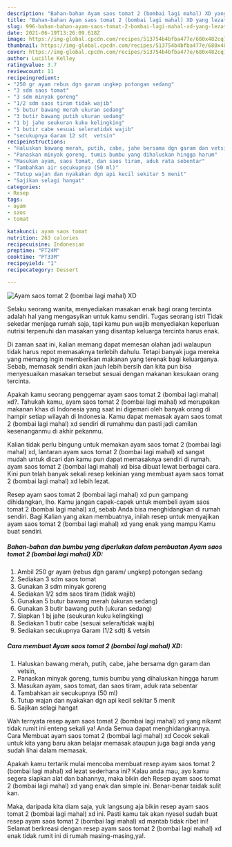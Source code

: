 ```yaml
---
description: "Bahan-bahan Ayam saos tomat 2 (bombai lagi mahal) XD yang lezat Untuk Jualan"
title: "Bahan-bahan Ayam saos tomat 2 (bombai lagi mahal) XD yang lezat Untuk Jualan"
slug: 996-bahan-bahan-ayam-saos-tomat-2-bombai-lagi-mahal-xd-yang-lezat-untuk-jualan
date: 2021-06-19T13:26:09.618Z
image: https://img-global.cpcdn.com/recipes/513754b4bfba477e/680x482cq70/ayam-saos-tomat-2-bombai-lagi-mahal-xd-foto-resep-utama.jpg
thumbnail: https://img-global.cpcdn.com/recipes/513754b4bfba477e/680x482cq70/ayam-saos-tomat-2-bombai-lagi-mahal-xd-foto-resep-utama.jpg
cover: https://img-global.cpcdn.com/recipes/513754b4bfba477e/680x482cq70/ayam-saos-tomat-2-bombai-lagi-mahal-xd-foto-resep-utama.jpg
author: Lucille Kelley
ratingvalue: 3.7
reviewcount: 11
recipeingredient:
- "250 gr ayam rebus dgn garam ungkep potongan sedang"
- "3 sdm saos tomat"
- "3 sdm minyak goreng"
- "1/2 sdm saos tiram tidak wajib"
- "5 butur bawang merah ukuran sedang"
- "3 butir bawang putih ukuran sedang"
- "1 bj jahe seukuran kuku kelingking"
- "1 butir cabe sesuai seleratidak wajib"
- "secukupnya Garam 12 sdt  vetsin"
recipeinstructions:
- "Haluskan bawang merah, putih, cabe, jahe bersama dgn garam dan vetsin,"
- "Panaskan minyak goreng, tumis bumbu yang dihaluskan hingga harum"
- "Masukan ayam, saos tomat, dan saos tiram, aduk rata sebentar"
- "Tambahkan air secukupnya (50 ml)"
- "Tutup wajan dan nyakakan dgn api kecil sekitar 5 menit"
- "Sajikan selagi hangat"
categories:
- Resep
tags:
- ayam
- saos
- tomat

katakunci: ayam saos tomat 
nutrition: 263 calories
recipecuisine: Indonesian
preptime: "PT24M"
cooktime: "PT33M"
recipeyield: "1"
recipecategory: Dessert

---
```



![Ayam saos tomat 2 (bombai lagi mahal) XD](https://img-global.cpcdn.com/recipes/513754b4bfba477e/680x482cq70/ayam-saos-tomat-2-bombai-lagi-mahal-xd-foto-resep-utama.jpg)

Selaku seorang wanita, menyediakan masakan enak bagi orang tercinta adalah hal yang mengasyikan untuk kamu sendiri. Tugas seorang istri Tidak sekedar menjaga rumah saja, tapi kamu pun wajib menyediakan keperluan nutrisi terpenuhi dan masakan yang disantap keluarga tercinta harus enak.

Di zaman  saat ini, kalian memang dapat memesan olahan jadi walaupun tidak harus repot memasaknya terlebih dahulu. Tetapi banyak juga mereka yang memang ingin memberikan makanan yang terenak bagi keluarganya. Sebab, memasak sendiri akan jauh lebih bersih dan kita pun bisa menyesuaikan masakan tersebut sesuai dengan makanan kesukaan orang tercinta. 



Apakah kamu seorang penggemar ayam saos tomat 2 (bombai lagi mahal) xd?. Tahukah kamu, ayam saos tomat 2 (bombai lagi mahal) xd merupakan makanan khas di Indonesia yang saat ini digemari oleh banyak orang di hampir setiap wilayah di Indonesia. Kamu dapat memasak ayam saos tomat 2 (bombai lagi mahal) xd sendiri di rumahmu dan pasti jadi camilan kesenanganmu di akhir pekanmu.

Kalian tidak perlu bingung untuk memakan ayam saos tomat 2 (bombai lagi mahal) xd, lantaran ayam saos tomat 2 (bombai lagi mahal) xd sangat mudah untuk dicari dan kamu pun dapat memasaknya sendiri di rumah. ayam saos tomat 2 (bombai lagi mahal) xd bisa dibuat lewat berbagai cara. Kini pun telah banyak sekali resep kekinian yang membuat ayam saos tomat 2 (bombai lagi mahal) xd lebih lezat.

Resep ayam saos tomat 2 (bombai lagi mahal) xd pun gampang dihidangkan, lho. Kamu jangan capek-capek untuk membeli ayam saos tomat 2 (bombai lagi mahal) xd, sebab Anda bisa menghidangkan di rumah sendiri. Bagi Kalian yang akan membuatnya, inilah resep untuk menyajikan ayam saos tomat 2 (bombai lagi mahal) xd yang enak yang mampu Kamu buat sendiri.

<!--inarticleads1-->

##### Bahan-bahan dan bumbu yang diperlukan dalam pembuatan Ayam saos tomat 2 (bombai lagi mahal) XD:

1. Ambil 250 gr ayam (rebus dgn garam/ ungkep) potongan sedang
1. Sediakan 3 sdm saos tomat
1. Gunakan 3 sdm minyak goreng
1. Sediakan 1/2 sdm saos tiram (tidak wajib)
1. Gunakan 5 butur bawang merah (ukuran sedang)
1. Gunakan 3 butir bawang putih (ukuran sedang)
1. Siapkan 1 bj jahe (seukuran kuku kelingking)
1. Sediakan 1 butir cabe (sesuai selera/tidak wajib)
1. Sediakan secukupnya Garam (1/2 sdt) &amp; vetsin




<!--inarticleads2-->

##### Cara membuat Ayam saos tomat 2 (bombai lagi mahal) XD:

1. Haluskan bawang merah, putih, cabe, jahe bersama dgn garam dan vetsin,
1. Panaskan minyak goreng, tumis bumbu yang dihaluskan hingga harum
1. Masukan ayam, saos tomat, dan saos tiram, aduk rata sebentar
1. Tambahkan air secukupnya (50 ml)
1. Tutup wajan dan nyakakan dgn api kecil sekitar 5 menit
1. Sajikan selagi hangat




Wah ternyata resep ayam saos tomat 2 (bombai lagi mahal) xd yang nikamt tidak rumit ini enteng sekali ya! Anda Semua dapat menghidangkannya. Cara Membuat ayam saos tomat 2 (bombai lagi mahal) xd Cocok sekali untuk kita yang baru akan belajar memasak ataupun juga bagi anda yang sudah lihai dalam memasak.

Apakah kamu tertarik mulai mencoba membuat resep ayam saos tomat 2 (bombai lagi mahal) xd lezat sederhana ini? Kalau anda mau, ayo kamu segera siapkan alat dan bahannya, maka bikin deh Resep ayam saos tomat 2 (bombai lagi mahal) xd yang enak dan simple ini. Benar-benar taidak sulit kan. 

Maka, daripada kita diam saja, yuk langsung aja bikin resep ayam saos tomat 2 (bombai lagi mahal) xd ini. Pasti kamu tak akan nyesel sudah buat resep ayam saos tomat 2 (bombai lagi mahal) xd mantab tidak ribet ini! Selamat berkreasi dengan resep ayam saos tomat 2 (bombai lagi mahal) xd enak tidak rumit ini di rumah masing-masing,ya!.

